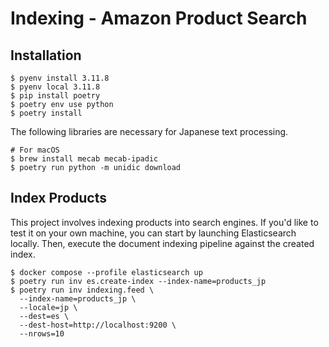 # Indexing - Amazon Product Search

## Installation

```shell
$ pyenv install 3.11.8
$ pyenv local 3.11.8
$ pip install poetry
$ poetry env use python
$ poetry install
```

The following libraries are necessary for Japanese text processing.

```shell
# For macOS
$ brew install mecab mecab-ipadic
$ poetry run python -m unidic download
```

## Index Products

This project involves indexing products into search engines. If you'd like to test it on your own machine, you can start by launching Elasticsearch locally. Then, execute the document indexing pipeline against the created index.

```shell
$ docker compose --profile elasticsearch up
$ poetry run inv es.create-index --index-name=products_jp
$ poetry run inv indexing.feed \
  --index-name=products_jp \
  --locale=jp \
  --dest=es \
  --dest-host=http://localhost:9200 \
  --nrows=10
```
